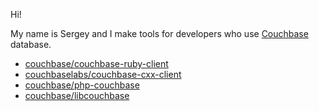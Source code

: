 Hi!

My name is Sergey and I make tools for developers who use [Couchbase](https://developer.couchbase.com/) database.

* [couchbase/couchbase-ruby-client](https://github.com/couchbase/couchbase-ruby-client)
* [couchbaselabs/couchbase-cxx-client](https://github.com/couchbaselabs/couchbase-cxx-client)
* [couchbase/php-couchbase](https://github.com/couchbase/php-couchbase)
* [couchbase/libcouchbase](https://github.com/couchbase/libcouchbase)
